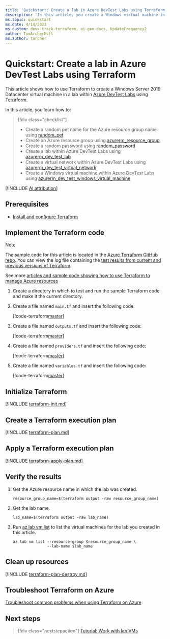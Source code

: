 ```yaml
---
title: 'Quickstart: Create a lab in Azure DevTest Labs using Terraform'
description: 'In this article, you create a Windows virtual machine in a lab within Azure DevTest Labs using Terraform'
ms.topic: quickstart
ms.date: 4/14/2023
ms.custom: devx-track-terraform, ai-gen-docs, UpdateFrequency2
author: TomArcherMsft
ms.author: tarcher
---
```


# Quickstart: Create a lab in Azure DevTest Labs using Terraform

This article shows how to use Terraform to create a Windows Server 2019 Datacenter virtual machine in a lab within [Azure DevTest Labs](../devtest-lab-overview.md) using [Terraform](/azure/developer/terraform).

In this article, you learn how to:

> [!div class="checklist"]
> * Create a random pet name for the Azure resource group name using [random_pet](https://registry.terraform.io/providers/hashicorp/random/latest/docs/resources/pet)
> * Create an Azure resource group using [azurerm_resource_group](https://registry.terraform.io/providers/hashicorp/azurerm/latest/docs/resources/resource_group)
> * Create a random password using [random_password](https://registry.terraform.io/providers/hashicorp/random/latest/docs/resources/password)
> * Create a lab within Azure DevTest Labs using [azurerm_dev_test_lab](https://registry.terraform.io/providers/hashicorp/azurerm/latest/docs/resources/dev_test_lab)
> * Create a virtual network within Azure DevTest Labs using [azurerm_dev_test_virtual_network](https://registry.terraform.io/providers/hashicorp/azurerm/latest/docs/resources/dev_test_virtual_network)
> * Create a Windows virtual machine within Azure DevTest Labs using [azurerm_dev_test_windows_virtual_machine](https://registry.terraform.io/providers/hashicorp/azurerm/latest/docs/resources/dev_test_windows_virtual_machine)

[!INCLUDE [AI attribution](../../../includes/ai-generated-attribution.md)]

## Prerequisites

- [Install and configure Terraform](/azure/developer/terraform/quickstart-configure)

## Implement the Terraform code

> [!NOTE]
> The sample code for this article is located in the [Azure Terraform GitHub repo](https://github.com/Azure/terraform/tree/master/quickstart/101-devtest-labs). You can view the log file containing the [test results from current and previous versions of Terraform](https://github.com/Azure/terraform/tree/master/quickstart/101-devtest-labs/TestRecord.md).
> 
> See more [articles and sample code showing how to use Terraform to manage Azure resources](/azure/terraform)

1. Create a directory in which to test and run the sample Terraform code and make it the current directory.

1. Create a file named `main.tf` and insert the following code:

    [!code-terraform[master](~/terraform_samples/quickstart/101-devtest-labs/main.tf)]

1. Create a file named `outputs.tf` and insert the following code:

    [!code-terraform[master](~/terraform_samples/quickstart/101-devtest-labs/outputs.tf)]

1. Create a file named `providers.tf` and insert the following code:

    [!code-terraform[master](~/terraform_samples/quickstart/101-devtest-labs/providers.tf)]

1. Create a file named `variables.tf` and insert the following code:

    [!code-terraform[master](~/terraform_samples/quickstart/101-devtest-labs/variables.tf)]

## Initialize Terraform

[!INCLUDE [terraform-init.md](~/azure-dev-docs-pr/articles/terraform/includes/terraform-init.md)]

## Create a Terraform execution plan

[!INCLUDE [terraform-plan.md](~/azure-dev-docs-pr/articles/terraform/includes/terraform-plan.md)]

## Apply a Terraform execution plan

[!INCLUDE [terraform-apply-plan.md](~/azure-dev-docs-pr/articles/terraform/includes/terraform-apply-plan.md)]

## Verify the results

1. Get the Azure resource name in which the lab was created.

    ```console
    resource_group_name=$(terraform output -raw resource_group_name)
    ```

1. Get the lab name.

    ```console
    lab_name=$(terraform output -raw lab_name)
    ```

1. Run [az lab vm list](/cli/azure/lab/vm#az-lab-vm-list) to list the virtual machines for the lab you created in this article.

    ```azurecli
    az lab vm list --resource-group $resource_group_name \
                   --lab-name $lab_name
    ```

## Clean up resources

[!INCLUDE [terraform-plan-destroy.md](~/azure-dev-docs-pr/articles/terraform/includes/terraform-plan-destroy.md)]

## Troubleshoot Terraform on Azure

[Troubleshoot common problems when using Terraform on Azure](/azure/developer/terraform/troubleshoot)

## Next steps

> [!div class="nextstepaction"] 
> [Tutorial: Work with lab VMs](../tutorial-use-custom-lab.md)